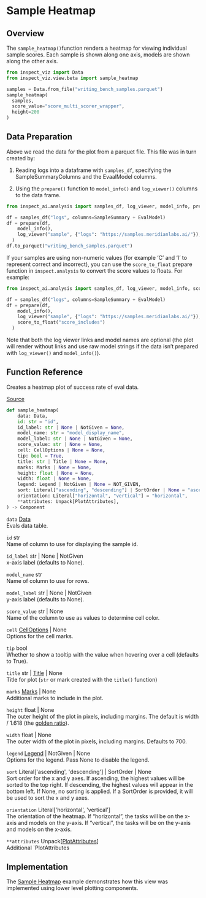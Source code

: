 # Sample Heatmap


## Overview

The `sample_heatmap()`function renders a heatmap for viewing individual
sample scores. Each sample is shown along one axis, models are shown
along the other axis.

``` python
from inspect_viz import Data
from inspect_viz.view.beta import sample_heatmap

samples = Data.from_file("writing_bench_samples.parquet")
sample_heatmap(
  samples, 
  score_value="score_multi_scorer_wrapper", 
  height=200
)
```

## Data Preparation

Above we read the data for the plot from a parquet file. This file was
in turn created by:

1.  Reading logs into a dataframe with `samples_df`, specifying the
    SampleSummaryColumns and the EvaalModel columns.

2.  Using the `prepare()` function to `model_info()` and `log_viewer()`
    columns to the data frame.

``` python
from inspect_ai.analysis import samples_df, log_viewer, model_info, prepare, EvalModel, SampleSummary

df = samples_df("logs", columns=SampleSummary + EvalModel)
df = prepare(df, 
    model_info(), 
    log_viewer("sample", {"logs": "https://samples.meridianlabs.ai/"}),
  )
df.to_parquet("writing_bench_samples.parquet")
```

If your samples are using non-numeric values (for example ‘C’ and ‘I’ to
represent correct and incorrect), you can use the `score_to_float`
prepare function in `inspect.analysis` to convert the score values to
floats. For example:

``` python
from inspect_ai.analysis import samples_df, log_viewer, model_info, score_to_float, prepare, EvalModel, SampleSummary

df = samples_df("logs", columns=SampleSummary + EvalModel)
df = prepare(df, 
    model_info(), 
    log_viewer("sample", {"logs": "https://samples.meridianlabs.ai/"}),
    score_to_float("score_includes")
  )
```

Note that both the log viewer links and model names are optional (the
plot will render without links and use raw model strings if the data
isn’t prepared with `log_viewer()` and `model_info()`).

## Function Reference

Creates a heatmap plot of success rate of eval data.

[Source](https://github.com/meridianlabs-ai/inspect_viz/blob/96f6ba17a9211475b9f33f4fe7fdad9f0d881f0b/src/inspect_viz/view/beta/_sample_heatmap.py#L15)

``` python
def sample_heatmap(
    data: Data,
    id: str = "id",
    id_label: str | None | NotGiven = None,
    model_name: str = "model_display_name",
    model_label: str | None | NotGiven = None,
    score_value: str | None = None,
    cell: CellOptions | None = None,
    tip: bool = True,
    title: str | Title | None = None,
    marks: Marks | None = None,
    height: float | None = None,
    width: float | None = None,
    legend: Legend | NotGiven | None = NOT_GIVEN,
    sort: Literal["ascending", "descending"] | SortOrder | None = "ascending",
    orientation: Literal["horizontal", "vertical"] = "horizontal",
    **attributes: Unpack[PlotAttributes],
) -> Component
```

`data` [Data](reference/inspect_viz.qmd#data)  
Evals data table.

`id` str  
Name of column to use for displaying the sample id.

`id_label` str \| None \| NotGiven  
x-axis label (defaults to None).

`model_name` str  
Name of column to use for rows.

`model_label` str \| None \| NotGiven  
y-axis label (defaults to None).

`score_value` str \| None  
Name of the column to use as values to determine cell color.

`cell` [CellOptions](reference/inspect_viz.view.qmd#celloptions) \| None  
Options for the cell marks.

`tip` bool  
Whether to show a tooltip with the value when hovering over a cell
(defaults to True).

`title` str \| [Title](reference/inspect_viz.mark.qmd#title) \| None  
Title for plot (`str` or mark created with the `title()` function)

`marks` [Marks](reference/inspect_viz.mark.qmd#marks) \| None  
Additional marks to include in the plot.

`height` float \| None  
The outer height of the plot in pixels, including margins. The default
is width / 1.618 (the [golden
ratio](https://en.wikipedia.org/wiki/Golden_ratio)).

`width` float \| None  
The outer width of the plot in pixels, including margins. Defaults to
700.

`legend` [Legend](reference/inspect_viz.plot.qmd#legend) \| NotGiven \| None  
Options for the legend. Pass None to disable the legend.

`sort` Literal\['ascending', 'descending'\] \| SortOrder \| None  
Sort order for the x and y axes. If ascending, the highest values will
be sorted to the top right. If descending, the highest values will
appear in the bottom left. If None, no sorting is applied. If a
SortOrder is provided, it will be used to sort the x and y axes.

`orientation` Literal\['horizontal', 'vertical'\]  
The orientation of the heatmap. If “horizontal”, the tasks will be on
the x-axis and models on the y-axis. If “vertical”, the tasks will be on
the y-axis and models on the x-axis.

`**attributes` Unpack\[[PlotAttributes](reference/inspect_viz.plot.qmd#plotattributes)\]  
Additional \`PlotAttributes

## Implementation

The [Sample Heatmap](examples/inspect/sample-heatmap/index.qmd) example
demonstrates how this view was implemented using lower level plotting
components.
